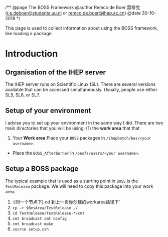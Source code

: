 /**
@page     The BOSS Framework
@author   Remco de Boer 雷穆克 (r.e.deboer@students.uu.nl or remco.de.boer@ihep.ac.cn)
@date     30-10-2018
*/

This page is used to collect information about using the BOSS framework, like loading a package.

# Introduction

## Organisation of the IHEP server
The IHEP server runs on Scientific Linux (SL). There are several versions available that can be accessed simultaneously. Usually, people use either SL5, SL6, or SL7.



## Setup of your environment
I advise you to set up your environment in the same way I did. There are two main directories that you will be using: (1) the **work area** that  that 

1. Your **Work area** Place your `BOSS` packages in `/ihepbatch/bes/<your username>`.
- Place the `BOSS_Afterburner` in `/besfs/users/<your username>`.

## Setup a BOSS package
The typical example that is used as a starting point in `BOSS` is the `TestRelease` package. We will need to copy this package into your work area.
1. :(同一个节点下) cd 到上一页你创建的workarea路径下`
3. `cp –r $BesArea/TestRelease ./`
4. `cd TestRelease/TestRelease-*/cmt`
5. `cmt broadcast cmt config`
6. `cmt broadcast make`
7. `source setup.csh`